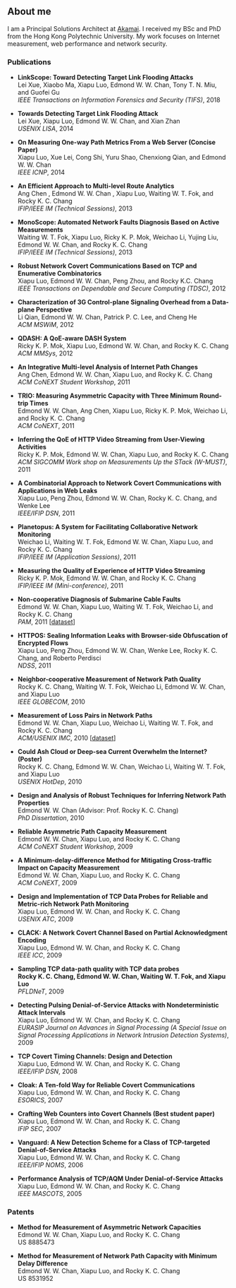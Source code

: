 ## About me

<!--<img src="images/edmond.jpg" alt="Edmond W. W. Chan" style="width:25%;">-->

I am a Principal Solutions Architect at [Akamai](http://www.akamai.com/). I received my BSc and PhD from the Hong Kong Polytechnic University. My work focuses on Internet measurement, web performance and network security.

### Publications

- **LinkScope: Toward Detecting Target Link Flooding Attacks**  
Lei Xue, Xiaobo Ma, Xiapu Luo, Edmond W. W. Chan, Tony T. N. Miu, and Guofei Gu  
_IEEE Transactions on Information Forensics and Security (TIFS)_, 2018  

- **Towards Detecting Target Link Flooding Attack**  
Lei Xue, Xiapu Luo, Edmond W. W. Chan, and Xian Zhan  
_USENIX LISA_, 2014  

- **On Measuring One-way Path Metrics From a Web Server (Concise Paper)**  
Xiapu Luo, Xue Lei, Cong Shi, Yuru Shao, Chenxiong Qian, and Edmond W. W. Chan  
_IEEE ICNP_, 2014  

- **An Efficient Approach to Multi-level Route Analytics**  
Ang Chen ,  Edmond W. W. Chan ,  Xiapu Luo, Waiting W. T. Fok,  and  Rocky K. C. Chang  
_IFIP/IEEE IM (Technical Sessions)_, 2013  

- **MonoScope: Automated Network Faults Diagnosis Based on Active Measurements**  
Waiting W. T. Fok, Xiapu Luo, Ricky K. P. Mok, Weichao Li, Yujing Liu, Edmond W. W. Chan, and  Rocky K. C. Chang  
_IFIP/IEEE IM (Technical Sessions)_, 2013  

- **Robust Network Covert Communications Based on TCP and Enumerative Combinatorics**  
Xiapu Luo, Edmond W. W. Chan, Peng Zhou, and Rocky K.C. Chang  
_IEEE Transactions on Dependable and Secure Computing (TDSC)_, 2012  

- **Characterization of 3G Control-plane Signaling Overhead from a Data-plane Perspective**  
Li Qian, Edmond W. W. Chan, Patrick P. C. Lee, and Cheng He  
_ACM MSWiM_, 2012  

- **QDASH: A QoE-aware DASH System**  
Ricky K. P. Mok, Xiapu Luo, Edmond W. W. Chan, and Rocky K. C. Chang  
_ACM MMSys_, 2012  

- **An Integrative Multi-level Analysis of Internet Path Changes**  
Ang Chen, Edmond W. W. Chan, Xiapu Luo, and Rocky K. C. Chang  
_ACM CoNEXT Student Workshop_, 2011  

- **TRIO: Measuring Asymmetric Capacity with Three Minimum Round-trip Times**  
Edmond W. W. Chan, Ang Chen, Xiapu Luo, Ricky K. P. Mok, Weichao Li, and Rocky K. C. Chang  
_ACM CoNEXT_, 2011  

- **Inferring the QoE of HTTP Video Streaming from  User-Viewing Activities**  
Ricky K. P. Mok, Edmond W. W. Chan, Xiapu Luo, and Rocky K. C. Chang  
_ACM SIGCOMM Work shop on Measurements Up the STack (W-MUST)_, 2011  

- **A Combinatorial Approach to Network Covert Communications with Applications in Web Leaks**  
Xiapu Luo, Peng Zhou, Edmond W. W. Chan, Rocky K. C. Chang, and Wenke Lee  
_IEEE/IFIP DSN_, 2011  

- **Planetopus: A System for Facilitating Collaborative Network Monitoring**  
Weichao Li,  Waiting W. T. Fok, Edmond W. W. Chan, Xiapu Luo, and Rocky K. C. Chang   
_IFIP/IEEE IM (Application Sessions)_, 2011  

- **Measuring the Quality of Experience of HTTP Video Streaming**  
Ricky K. P. Mok, Edmond W. W. Chan, and  Rocky K. C. Chang  
_IFIP/IEEE IM (Mini-conference)_, 2011  

- **Non-cooperative Diagnosis of Submarine Cable Faults**  
Edmond W. W. Chan,  Xiapu Luo, Waiting W. T. Fok, Weichao Li, and Rocky K. C. Chang  
_PAM_, 2011 [[dataset](http://www4.comp.polyu.edu.hk/~oneprobe/dataset.php)]  

- **HTTPOS: Sealing Information Leaks with Browser-side Obfuscation of Encrypted Flows**  
Xiapu Luo, Peng Zhou, Edmond W. W. Chan,  Wenke Lee,  Rocky K. C. Chang, and Roberto Perdisci  
_NDSS_, 2011  

- **Neighbor-cooperative Measurement of Network Path Quality**  
Rocky K. C. Chang, Waiting W. T. Fok, Weichao Li, Edmond W. W. Chan, and Xiapu Luo  
_IEEE GLOBECOM_, 2010  

- **Measurement of Loss Pairs in Network Paths**  
Edmond W. W. Chan, Xiapu Luo, Weichao Li, Waiting W. T. Fok, and Rocky K. C. Chang  
_ACM/USENIX IMC_, 2010 [[dataset](http://www4.comp.polyu.edu.hk/~oneprobe/dataset.php)]  

- **Could Ash Cloud or Deep-sea Current Overwhelm the Internet? (Poster)**  
Rocky K. C. Chang, Edmond W. W. Chan, Weichao Li, Waiting W. T. Fok, and Xiapu Luo  
_USENIX HotDep_, 2010  

- **Design and Analysis of Robust Techniques for Inferring Network Path Properties**  
Edmond W. W. Chan (Advisor: Prof. Rocky K. C. Chang)  
_PhD Dissertation_, 2010  

- **Reliable Asymmetric Path Capacity Measurement**  
Edmond W. W. Chan, Xiapu Luo, and Rocky K. C. Chang  
_ACM CoNEXT Student Workshop_, 2009  

- **A Minimum-delay-difference Method for Mitigating Cross-traffic Impact on Capacity Measurement**  
Edmond W. W. Chan, Xiapu Luo, and Rocky K. C. Chang  
_ACM CoNEXT_, 2009  

- **Design and Implementation of TCP Data Probes for Reliable and Metric-rich Network Path Monitoring**  
Xiapu Luo, Edmond W. W. Chan, and Rocky K. C. Chang  
_USENIX ATC_, 2009  

- **CLACK: A Network Covert Channel Based on Partial Acknowledgment Encoding**  
Xiapu Luo, Edmond W. W. Chan, and Rocky K. C. Chang  
_IEEE ICC_, 2009  

- **Sampling TCP data-path quality with TCP data probes  
Rocky K. C. Chang, Edmond W. W. Chan, Waiting W. T. Fok, and Xiapu Luo**  
_PFLDNeT_, 2009  

- **Detecting Pulsing Denial-of-Service Attacks with Nondeterministic Attack Intervals**  
Xiapu Luo, Edmond W. W. Chan, and Rocky K. C. Chang  
_EURASIP Journal on Advances in Signal Processing (A Special Issue on Signal Processing Applications in Network Intrusion Detection Systems)_, 2009  

- **TCP Covert Timing Channels: Design and Detection**  
Xiapu Luo, Edmond W. W. Chan, and Rocky K. C. Chang  
_IEEE/IFIP DSN_, 2008  

- **Cloak: A Ten-fold Way for Reliable Covert Communications**  
Xiapu Luo, Edmond W. W. Chan, and Rocky K. C. Chang  
_ESORICS_, 2007  

- **Crafting Web Counters into Covert Channels (Best student paper)**  
Xiapu Luo, Edmond W. W. Chan, and Rocky K. C. Chang  
_IFIP SEC_, 2007  

- **Vanguard: A New Detection Scheme for a Class of TCP-targeted Denial-of-Service Attacks**  
Xiapu Luo, Edmond W. W. Chan, and Rocky K. C. Chang  
_IEEE/IFIP NOMS_, 2006  

- **Performance Analysis of TCP/AQM Under Denial-of-Service Attacks**  
Xiapu Luo, Edmond W. W. Chan, and Rocky K. C. Chang  
_IEEE MASCOTS_, 2005  

### Patents

- **Method for Measurement of Asymmetric Network Capacities**  
Edmond W. W. Chan,  Xiapu Luo,  and Rocky K. C. Chang  
US 8885473  

- **Method for Measurement of Network Path Capacity with Minimum Delay Difference**  
Edmond W. W. Chan,  Xiapu Luo,  and Rocky K. C. Chang  
US 8531952  

